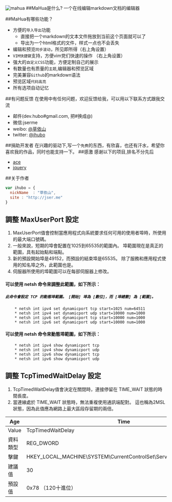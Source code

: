 ![mahua](mahua-logo.jpg)
##MaHua是什么?
一个在线编辑markdown文档的编辑器

##MaHua有哪些功能？

* 方便的`导入导出`功能
    *  直接把一个markdown的文本文件拖放到当前这个页面就可以了
    *  导出为一个html格式的文件，样式一点也不会丢失
* 编辑和预览`同步滚动`，所见即所得（右上角设置）
* `VIM快捷键`支持，方便vim党们快速的操作 （右上角设置）
* 强大的`自定义CSS`功能，方便定制自己的展示
* 有数量也有质量的`主题`,编辑器和预览区域
* 完美兼容`Github`的markdown语法
* 预览区域`代码高亮`
* 所有选项自动记忆

##有问题反馈
在使用中有任何问题，欢迎反馈给我，可以用以下联系方式跟我交流

* 邮件(dev.hubo#gmail.com, 把#换成@)
* 微信:jserme
* weibo: [@草依山](http://weibo.com/ihubo)
* twitter: [@ihubo](http://twitter.com/ihubo)

##捐助开发者
在兴趣的驱动下,写一个`免费`的东西，有欣喜，也还有汗水，希望你喜欢我的作品，同时也能支持一下。
##感激
感谢以下的项目,排名不分先后

* [ace](http://ace.ajax.org/)
* [jquery](http://jquery.com)

##关于作者

```javascript
var ihubo = {
  nickName  : "草依山",
  site : "http://jser.me"
}
```



<!-- ![](https://github.com/wdwd2233/Notes/blob/master/Windows/img/XAMPP.png?raw=true) -->


## 調整 MaxUserPort  設定

1. MaxUserPort值會控制當應用程式向系統要求任何可用的使用者埠時，所使用的最大端口號碼。
2. 一般來說，短期的埠會配置在1025到65535的範圍內。 埠範圍現在是真正的範圍，具有起始點和端點。 
3. 新的預設開始埠是49152，而預設的結束埠是65535。 除了服務和應用程式使用的知名埠之外，此範圍也是。  
4. 伺服器所使用的埠範圍可以在每部伺服器上修改。
 

#### 可以使用 netsh 命令來調整此範圍，如下所示：
  ##### `此命令會設定 TCP 的動態埠範圍。 [開始] 埠為 [數位]，而 [埠總數] 為 [範圍]。`
        * netsh int ipv4 set dynamicport tcp start=1025 num=64511
        * netsh int ipv4 set dynamicport udp start=10000 num=1000
        * netsh int ipv6 set dynamicport tcp start=10000 num=1000
        * netsh int ipv6 set dynamicport udp start=10000 num=1000


#### 可以使用 netsh 命令來動態埠範圍，如下所示：
    
        * netsh int ipv4 show dynamicport tcp
        * netsh int ipv4 show dynamicport udp
        * netsh int ipv6 show dynamicport tcp
        * netsh int ipv6 show dynamicport udp

## 調整 TcpTimedWaitDelay 設定

1. TcpTimedWaitDelay值會決定在關閉時，連接停留在 TIME_WAIT 狀態的時間長度。 
2. 當連線處於 TIME_WAIT 狀態時，無法重複使用通訊端配對。 這也稱為2MSL 狀態，因為此值應為網路上最大區段存留期的兩倍。 


|Age             | Time                                                                 |
|--------------- | ----                                                                 |
|Value			| TcpTimedWaitDelay														|
|資料類型        | REG_DWORD															|
|擊鍵			| HKEY_LOCAL_MACHINE\SYSTEM\CurrentControlSet\Services\Tcpip\Parameters	|
|建議值			| 30																	|
|預設值			| 0x78 （120十進位）													|
